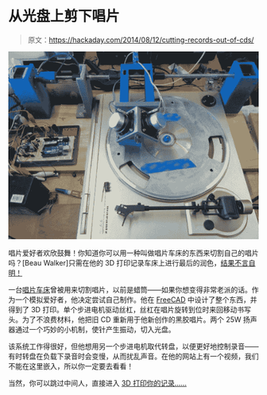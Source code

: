# 从光盘上剪下唱片

> 原文：<https://hackaday.com/2014/08/12/cutting-records-out-of-cds/>

![3D Printed Record Lathe](img/ebf257da1a532be63b65c15e7cb88fce.png)

唱片爱好者欢欣鼓舞！你知道你可以用一种叫做唱片车床的东西来切割自己的唱片吗？[Beau Walker]只需在他的 3D 打印记录车床上进行最后的润色，[结果不言自明！](http://bjblaster.homedns.org/blog/?x=entry:entry140716-075241)

一台[唱片车床](http://en.wikipedia.org/wiki/Lathe#Transcription_or_Recording_lathes)曾被用来切割唱片，以前是蜡筒——如果你想变得非常老派的话。作为一个模拟爱好者，他决定尝试自己制作。他在 [FreeCAD](http://www.freecadweb.org/) 中设计了整个东西，并得到了 3D 打印。单个步进电机驱动丝杠，丝杠在唱片旋转到位时来回移动书写头。为了不浪费材料，他把旧 CD 重新用于他新创作的黑胶唱片。两个 25W 扬声器通过一个巧妙的小机制，使针产生振动，切入光盘。

该系统工作得很好，但他想用另一个步进电机取代转盘，以便更好地控制录音——有时转盘在负载下录音时会变慢，从而扰乱声音。在他的网站上有一个视频，我们不能在这里嵌入，所以你一定要去看看！

当然，你可以跳过中间人，直接进入 [3D 打印你的记录……](http://hackaday.com/2012/12/21/3d-printing-records/)